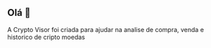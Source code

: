 ## Olá 👋

A Crypto Visor foi criada para ajudar na analise de compra, venda e historico de cripto moedas
